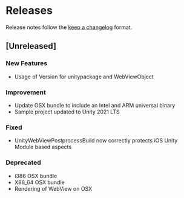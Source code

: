 <!-- markdownlint-disable MD024 -->

# Releases

Release notes follow the [keep a changelog](https://keepachangelog.com/en/1.1.0/) format.

## [Unreleased]

### New Features

- Usage of Version for unitypackage and WebViewObject

### Improvement

- Update OSX bundle to include an Intel and ARM universal binary
- Sample project updated to Unity 2021 LTS

### Fixed

- UnityWebViewPostprocessBuild now correctly protects iOS Unity Module based aspects

### Deprecated

- i386 OSX bundle
- X86_64 OSX bundle
- Rendering of WebView on OSX
